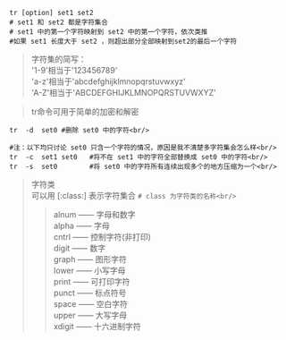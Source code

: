 ```shell
tr [option] set1 set2
# set1 和 set2 都是字符集合
# set1 中的第一个字符映射到 set2 中的第一个字符，依次类推
#如果 set1 长度大于 set2 ，则超出部分全部映射到set2的最后一个字符
```

>字符集的简写：<br/>
>'1-9'相当于'123456789'<br/>
>'a-z'相当于'abcdefghijklmnopqrstuvwxyz'<br/>
>'A-Z'相当于'ABCDEFGHIJKLMNOPQRSTUVWXYZ'<br/>

>tr命令可用于简单的加密和解密<br/>


```shell
tr  -d  set0 #删除 set0 中的字符<br/>
```

```shell
#注：以下均只讨论 set0 只含一个字符的情况，原因是我不清楚多字符集会怎么样<br/>
tr  -c  set1 set0   #将不在 set1 中的字符全部替换成 set0 中的字符<br/>
tr  -s  set0        #将 set0 中的字符所有连续出现多个的地方压缩为一个<br/>
```

> 字符类<br/>
> 可以用 [:class:] 表示字符集合 `# class 为字符类的名称<br/>`
>> alnum —— 字母和数字<br/>
>> alpha —— 字母<br/>
>> cntrl —— 控制字符(非打印)<br/>
>> digit —— 数字<br/>
>> graph —— 图形字符<br/>
>> lower —— 小写字母<br/>
>> print —— 可打印字符<br/>
>> punct —— 标点符号<br/>
>> space —— 空白字符<br/>
>> upper —— 大写字母<br/>
>> xdigit —— 十六进制字符<br/>